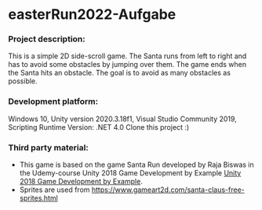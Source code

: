 # easterRun2022-Aufgabe

### Project description: 
This is a simple 2D side-scroll game. The Santa runs from left to right and has to avoid some obstacles by jumping over them.
The game ends when the Santa hits an obstacle.  The goal is to avoid as many obstacles as possible.

### Development platform: 
Windows 10, Unity version 2020.3.18f1, Visual Studio Community 2019, Scripting Runtime Version: .NET 4.0
Clone this project :) 

### Third party material: 
* This game is based on the game Santa Run developed by Raja Biswas in the Udemy-course Unity 2018 Game Development by Example 
[Unity 2018 Game Development by Example](https://www.udemy.com/course/unity-2d-game-development-by-example/).
* Sprites are used from https://www.gameart2d.com/santa-claus-free-sprites.html
